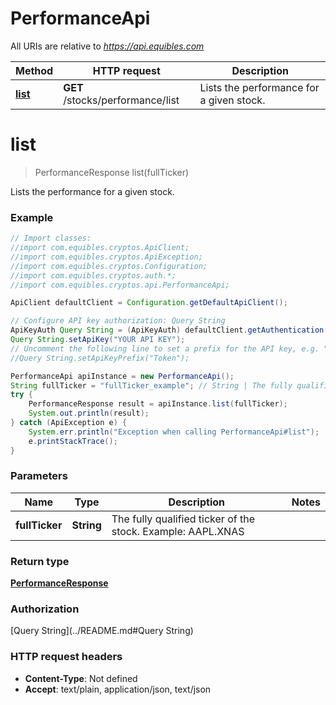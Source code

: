 # PerformanceApi

All URIs are relative to *https://api.equibles.com*

Method | HTTP request | Description
------------- | ------------- | -------------
[**list**](PerformanceApi.md#list) | **GET** /stocks/performance/list | Lists the performance for a given stock.

<a name="list"></a>
# **list**
> PerformanceResponse list(fullTicker)

Lists the performance for a given stock.

### Example
```java
// Import classes:
//import com.equibles.cryptos.ApiClient;
//import com.equibles.cryptos.ApiException;
//import com.equibles.cryptos.Configuration;
//import com.equibles.cryptos.auth.*;
//import com.equibles.cryptos.api.PerformanceApi;

ApiClient defaultClient = Configuration.getDefaultApiClient();

// Configure API key authorization: Query String
ApiKeyAuth Query String = (ApiKeyAuth) defaultClient.getAuthentication("Query String");
Query String.setApiKey("YOUR API KEY");
// Uncomment the following line to set a prefix for the API key, e.g. "Token" (defaults to null)
//Query String.setApiKeyPrefix("Token");

PerformanceApi apiInstance = new PerformanceApi();
String fullTicker = "fullTicker_example"; // String | The fully qualified ticker of the stock. Example: AAPL.XNAS
try {
    PerformanceResponse result = apiInstance.list(fullTicker);
    System.out.println(result);
} catch (ApiException e) {
    System.err.println("Exception when calling PerformanceApi#list");
    e.printStackTrace();
}
```

### Parameters

Name | Type | Description  | Notes
------------- | ------------- | ------------- | -------------
 **fullTicker** | **String**| The fully qualified ticker of the stock. Example: AAPL.XNAS |

### Return type

[**PerformanceResponse**](PerformanceResponse.md)

### Authorization

[Query String](../README.md#Query String)

### HTTP request headers

 - **Content-Type**: Not defined
 - **Accept**: text/plain, application/json, text/json

